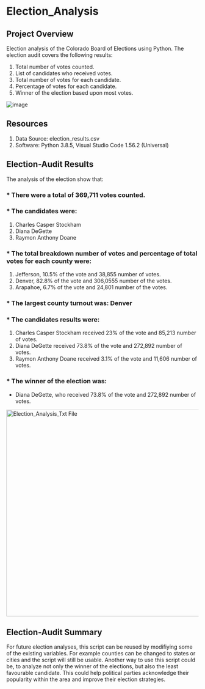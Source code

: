 # Election_Analysis

## Project Overview
Election analysis of the Colorado Board of Elections using Python. The election audit covers the following results:

1. Total number of votes counted.
2. List of candidates who received votes.
3. Total number of votes for each candidate.
4. Percentage of votes for each candidate.
5. Winner of the election based upon most votes.

![image](https://user-images.githubusercontent.com/81877387/147510190-af44adba-421a-4f0b-9e3a-567a805480c9.png)


## Resources
1. Data Source: election_results.csv
2. Software: Python 3.8.5, Visual Studio Code 1.56.2 (Universal)

## Election-Audit Results
The analysis of the election show that:
### * There were a total of 369,711 votes counted.

### * The candidates were: 
1. Charles Casper Stockham
2. Diana DeGette
3. Raymon Anthony Doane

### * The total breakdown number of votes and percentage of total votes for each county were:
1. Jefferson, 10.5% of the vote and 38,855 number of votes.
2. Denver, 82.8% of the vote and 306,0555 number of the votes. 
3. Arapahoe, 6.7% of the vote and 24,801 number of the votes. 
### * The largest county turnout was: Denver 

### * The candidates results were:
1. Charles Casper Stockham received 23% of the vote and 85,213 number of votes.
2. Diana DeGette received 73.8% of the vote and 272,892 number of votes.
3. Raymon Anthony Doane received 3.1% of the vote and 11,606 number of votes.
### * The winner of the election was:
- Diana DeGette, who received 73.8% of the vote and 272,892 number of votes.
<img width="541" alt="Election_Analysis_Txt File" src="https://user-images.githubusercontent.com/81877387/118405560-92b16f80-b646-11eb-88e9-dbac6a5a4ecc.png">

## Election-Audit Summary
For future election analyses, this script can be reused by modifiying some of the existing variables. For example counties can be changed to states or cities and the script will still be usable. Another way to use this script could be, to analyze not only the winner of the elections, but also the least favourable candidate. This could help political parties acknowledge their popularity within the area and improve their election strategies. 
